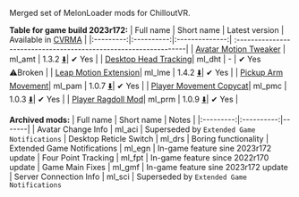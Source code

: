 Merged set of MelonLoader mods for ChilloutVR.

**Table for game build 2023r172:**
| Full name | Short name | Latest version | Available in [CVRMA](https://github.com/knah/CVRMelonAssistant) |
|:---------:|:----------:|:--------------:| :----------------------------------------------------------------|
| [Avatar Motion Tweaker](/ml_amt/README.md) | ml_amt | 1.3.2 [:arrow_down:](../../releases/latest/download/ml_amt.dll)| ✔ Yes |
| [Desktop Head Tracking](/ml_dht/README.md)| ml_dht | - | ✔ Yes<br>:warning:Broken |
| [Leap Motion Extension](/ml_lme/README.md)| ml_lme | 1.4.2 [:arrow_down:](../../releases/latest/download/ml_lme.dll)| ✔ Yes |
| [Pickup Arm Movement](/ml_pam/README.md)| ml_pam | 1.0.7 [:arrow_down:](../../releases/latest/download/ml_pam.dll)| ✔ Yes |
| [Player Movement Copycat](/ml_pmc/README.md)| ml_pmc | 1.0.3 [:arrow_down:](../../releases/latest/download/ml_pmc.dll)| ✔ Yes |
| [Player Ragdoll Mod](/ml_prm/README.md)| ml_prm | 1.0.9 [:arrow_down:](../../releases/latest/download/ml_prm.dll)| ✔ Yes |

**Archived mods:**
| Full name | Short name | Notes |
|:---------:|:----------:|-------|
| Avatar Change Info | ml_aci | Superseded by `Extended Game Notifications`
| Desktop Reticle Switch | ml_drs | Boring functionality
| Extended Game Notifications | ml_egn | In-game feature sine 2023r172 update
| Four Point Tracking | ml_fpt | In-game feature since 2022r170 update
| Game Main Fixes | ml_gmf | In-game feature sine 2023r172 update
| Server Connection Info | ml_sci | Superseded by `Extended Game Notifications`
